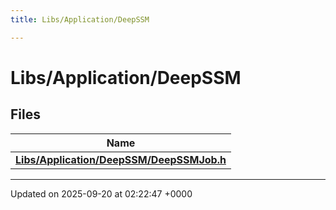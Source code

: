 ```yaml
---
title: Libs/Application/DeepSSM

---
```


# Libs/Application/DeepSSM



## Files

| Name           |
| -------------- |
| **[Libs/Application/DeepSSM/DeepSSMJob.h](../Files/DeepSSMJob_8h.md#file-deepssmjob.h)**  |






-------------------------------

Updated on 2025-09-20 at 02:22:47 +0000
